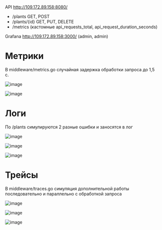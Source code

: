 API http://109.172.89.158:8080/  
  - /plants GET, POST  
  - /plants/{id} GET, PUT, DELETE
  - /metrics (кастомные api_requests_total, api_request_duration_seconds)

Grafana http://109.172.89.158:3000/ (admin, admin)  

# Метрики  
В middleware/metrics.go случайная задержка обработки запроса до 1,5 с.  

![image](https://github.com/user-attachments/assets/3f1ebdbd-1c0f-40db-bab7-93e975059c9b)  

![image](https://github.com/user-attachments/assets/5b30e967-5798-4aa9-9bf9-b8fecb2c4437)  

# Логи  
По /plants симулируются 2 разные ошибки и заносятся в лог  

![image](https://github.com/user-attachments/assets/e8fda427-ead5-4379-8ebe-55d03776b014)  

![image](https://github.com/user-attachments/assets/93dd73eb-3e32-47d0-aa69-6c1c1093ee49)  

![image](https://github.com/user-attachments/assets/676da56c-59a1-47ea-a8c7-71c623ebca2c)  

# Трейсы  
В middleware/traces.go симуляция дополнительной работы последовательно и параллельно с обработкой запроса  

![image](https://github.com/user-attachments/assets/bf6e0f9d-faba-41ad-80a9-a2937f4bc7b3)  

![image](https://github.com/user-attachments/assets/f9d82c43-ab4f-45f2-891f-6cec2a9a38cd)  

![image](https://github.com/user-attachments/assets/910823d4-e710-4e93-b2d4-edc43dcd85f7)



